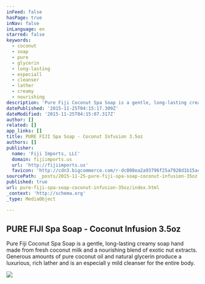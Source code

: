 ```yaml
---
inFeed: false
hasPage: true
inNav: false
inLanguage: en
starred: false
keywords:
  - coconut
  - soap
  - pure
  - glycerin
  - long-lasting
  - especiall
  - cleanser
  - lather
  - creamy
  - nourishing
description: 'Pure Fiji Coconut Spa Soap is a gentle, long-lasting creamy soap hand made from fresh coconut milk and a nourishing blend of exotic nut extracts. Generous amounts of pure coconut oil and natural glycerin produce a luxurious, rich lather and is an especially mild cleanser for the entire body.'
datePublished: '2015-11-25T04:15:17.309Z'
dateModified: '2015-11-25T04:15:07.317Z'
author: []
related: []
app_links: []
title: PURE FIJI Spa Soap - Coconut Infusion 3.5oz
authors: []
publisher:
  name: 'Fiji Imports, LLC'
  domain: fijiimports.us
  url: 'http://fijiimports.us'
  favicon: 'http://cdn3.bigcommerce.com/r-dc008ea2a93796f25a7928d1b15ac8f2f0722142/img/default_favicon.ico'
sourcePath: _posts/2015-11-25-pure-fiji-spa-soap-coconut-infusion-35oz.md
published: true
url: pure-fiji-spa-soap-coconut-infusion-35oz/index.html
_context: 'http://schema.org'
_type: MediaObject

---
```

<article style=""><h1>PURE FIJI Spa Soap - Coconut Infusion 3.5oz</h1><p>Pure Fiji Coconut Spa Soap is a gentle, long-lasting creamy soap hand made from fresh coconut milk and a nourishing blend of exotic nut extracts. Generous amounts of pure coconut oil and natural glycerin produce a luxurious, rich lather and is an especiall y mild cleanser for the entire body.</p><img src="http://cdn3.bigcommerce.com/s-7umiixs/products/76/images/262/PF_SS110_C__80331.1444419560.386.513.jpg?c=2" /></article>